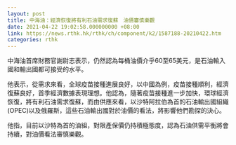 ```yaml
---
layout: post
title: 中海油：經濟恢復將有利石油需求復蘇　油價審慎樂觀
date: 2021-04-22 19:02:58.000000000 +08:00
link: https://news.rthk.hk/rthk/ch/component/k2/1587188-20210422.htm
categories: rthk
---
```


中海油首席財務官謝尉志表示，仍然認為每桶油價介乎60至65美元，是石油輸入國和輸出國都可接受的水平。

他表示，從需求來看，全球疫苗接種進展良好，以中國為例，疫苗接種順利，經濟復蘇良好，首季經濟數據表現理想。他認為，隨著疫苗接種進一步加快，環球經濟恢復，將有利石油需求復蘇，而由供應來看，以沙特阿拉伯為首的石油輸出國組織(OPEC)以及俄羅斯，這些石油輸出國對於油價的看法，將影響他們勘探的決心。

他指，目前以沙特為首的油組，對限產保價仍持積極態度，認為石油供需平衡將會持續，對油價看法審慎樂觀。
